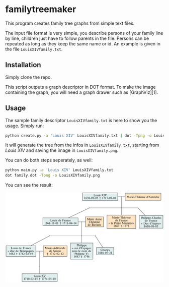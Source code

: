 familytreemaker
===============

This program creates family tree graphs from simple text files.

The input file format is very simple, you describe persons of your family line
by line, children just have to follow parents in the file. Persons can be
repeated as long as they keep the same name or id. An example is given in the
file `LouisXIVfamily.txt`.


Installation
------------

Simply clone the repo.

This script outputs a graph descriptor in DOT format. To make the image
containing the graph, you will need a graph drawer such as [GraphViz][1].



Usage
-----

The sample family descriptor `LouisXIVfamily.txt` is here to show you the
usage. Simply run:
```bash
python create.py -a 'Louis XIV' LouisXIVfamily.txt | dot -Tpng -o LouisXIVfamily.png
```
It will generate the tree from the infos in `LouisXIVfamily.txt`, starting from
*Louis XIV* and saving the image in `LouisXIVfamily.png`.

You can do both steps seperately, as well:
```bash
python main.py -a 'Louis XIV' LouisXIVfamily.txt
dot family.dot -Tpng -o LouisXIVfamily.png
```

You can see the result:

![result: LouisXIVfamily.png](/LouisXIVfamily.png)
